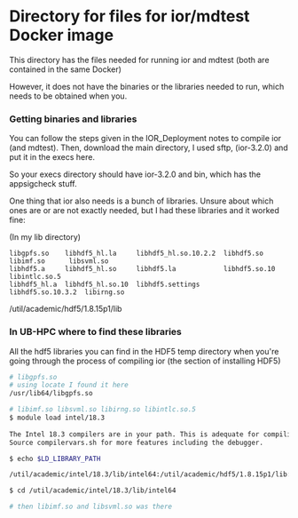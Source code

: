 # Directory for files for ior/mdtest Docker image

This directory has the files needed for running ior and mdtest (both are contained in the same Docker)

However, it does not have the binaries or the libraries needed to run, which needs to be obtained when you.

### Getting binaries and libraries
You can follow the steps given in the IOR\_Deployment notes to compile ior (and mdtest).
Then, download the main directory, I used sftp, (ior-3.2.0) and put it in the execs here.

So your execs directory should have ior-3.2.0 and bin, which has the appsigcheck stuff. 

One thing that ior also needs is a bunch of libraries. Unsure about which ones are or are not exactly needed, but I had these libraries and it worked fine:

(In my lib directory)
```text 
libgpfs.so    libhdf5_hl.la     libhdf5_hl.so.10.2.2  libhdf5.so         libimf.so      libsvml.so
libhdf5.a     libhdf5_hl.so     libhdf5.la            libhdf5.so.10      libintlc.so.5
libhdf5_hl.a  libhdf5_hl.so.10  libhdf5.settings      libhdf5.so.10.3.2  libirng.so
```

/util/academic/hdf5/1.8.15p1/lib

### In UB-HPC where to find these libraries
All the hdf5 libraries you can find in the HDF5 temp directory when you're going through the process of compiling ior (the section of installing HDF5)

```bash
# libgpfs.so
# using locate I found it here
/usr/lib64/libgpfs.so

# libimf.so libsvml.so libirng.so libintlc.so.5
$ module load intel/18.3
 
The Intel 18.3 compilers are in your path. This is adequate for compiling and running most codes.
Source compilervars.sh for more features including the debugger. 

$ echo $LD_LIBRARY_PATH

/util/academic/intel/18.3/lib/intel64:/util/academic/hdf5/1.8.15p1/lib:/util/academic/intel/18.3/compilers_and_libraries_2018.3.222/linux/mpi/intel64/lib:/util/academic/intel/18.3/compilers_and_libraries_2018.3.222/linux/mpi/mic/lib

$ cd /util/academic/intel/18.3/lib/intel64

# then libimf.so and libsvml.so was there
```






